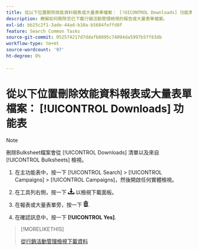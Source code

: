 ```yaml
---
title: 從以下位置刪除效能資料報表或大量表單檔案： [!UICONTROL Downloads] 功能表
description: 瞭解如何刪除您已下載行銷活動管理檢視的報告或大量表單檔案。
exl-id: bb25c2f1-3ade-44ad-b10a-b5684feffd8f
feature: Search Common Tasks
source-git-commit: 052574217d7ddafb8895c74094da5997b5ff83db
workflow-type: tm+mt
source-wordcount: '97'
ht-degree: 0%

---
```


# 從以下位置刪除效能資料報表或大量表單檔案： [!UICONTROL Downloads] 功能表

>[!NOTE]
>
>刪除Bulksheet檔案會從 [!UICONTROL Downloads] 清單以及來自 [!UICONTROL Bulksheets] 檢視。

1. 在主功能表中，按一下 [!UICONTROL Search] > [!UICONTROL Campaigns] > [!UICONTROL Campaigns]，然後開啟任何實體檢視。

1. 在工具列右側，按一下 ![報告下載](/help/search-social-commerce/assets/download.png "報告下載") 以檢視下載面板。

1. 在報表或大量表單旁，按一下 ![刪除](/help/search-social-commerce/assets/delete.png "刪除").

1. 在確認訊息中，按一下 **[!UICONTROL Yes]**.

>[!MORELIKETHIS]
>
>[從行銷活動管理檢視下載資料](/help/search-social-commerce/common-tasks/navigation-editing-selection/download.md)
